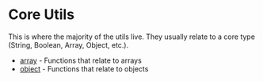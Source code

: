 # Core Utils

This is where the majority of the utils live. They usually relate to a core type (String, Boolean, Array, Object, etc.).

- [array](./array/toc.md) - Functions that relate to arrays
- [object](./object/toc.md) - Functions that relate to objects
